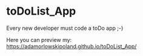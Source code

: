 # toDoList_App
Every new developer must code a toDo app ;-)

Here you can preview my:
https://adamorlowskipoland.github.io/toDoList_App/